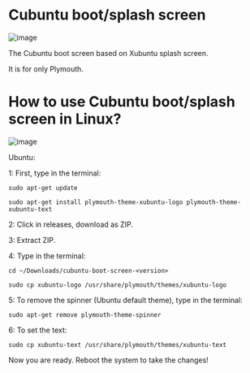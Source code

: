 # Cubuntu boot/splash screen

![image](https://user-images.githubusercontent.com/111050027/202845820-6aa98cd6-58e2-4336-a4f4-31690558a11d.png)

The Cubuntu boot screen based on Xubuntu splash screen.

It is for only Plymouth.

# How to use Cubuntu boot/splash screen in Linux?

![image](https://user-images.githubusercontent.com/111050027/202846517-3977c649-7f90-431c-8415-3336e84bd3c1.png)

Ubuntu:


  1: First, type in the terminal:
  
  
  `sudo apt-get update`
  
  `sudo apt-get install plymouth-theme-xubuntu-logo plymouth-theme-xubuntu-text`
  
  
  2: Click in releases, download as ZIP.
  
  3: Extract ZIP.
  
  4: Type in the terminal:
  
  
  `cd ~/Downloads/cubuntu-boot-screen-<version>`
  
  `sudo cp xubuntu-logo /usr/share/plymouth/themes/xubuntu-logo`
  
  
  5: To remove the spinner (Ubuntu default theme), type in the terminal:
  
  
  `sudo apt-get remove plymouth-theme-spinner`
  
  6: To set the text:
  
  
  `sudo cp xubuntu-text /usr/share/plymouth/themes/xubuntu-text`
  
Now you are ready. Reboot the system to take the changes!
